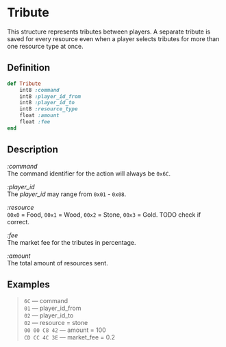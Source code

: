 # Tribute

This structure represents tributes between players. A separate tribute is saved for every resource even when a player selects tributes for more than one resource type at once. 

## Definition

```ruby
def Tribute
	int8 :command
	int8 :player_id_from
	int8 :player_id_to
	int8 :resource_type  
	float :amount 
	float :fee  
end
```

## Description

*:command*  
The command identifier for the action will always be `0x6C`.

*:player_id*  
The *player_id* may range from `0x01` - `0x08`.

*:resource*  
`00x0` = Food, `00x1` = Wood, `00x2` = Stone, `00x3` = Gold.
TODO check if correct.

*:fee*  
The market fee for the tributes in percentage.

*:amount*  
The total amount of resources sent.

## Examples

>`6C` &mdash; command  
>`01` &mdash; player_id_from  
>`02` &mdash; player_id_to  
>`02` &mdash; resource = stone  
>`00 00 C8 42` &mdash; amount = 100   
>`CD CC 4C 3E` &mdash; market_fee = 0.2    